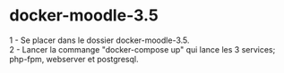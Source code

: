 # docker-moodle-3.5


1 - Se placer dans le dossier docker-moodle-3.5.</br>
2 - Lancer la commange "docker-compose up" qui lance les 3 services; php-fpm, webserver et postgresql.
